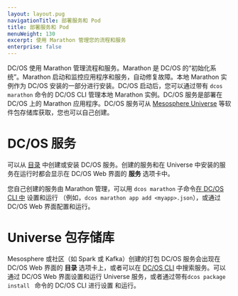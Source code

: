 ```yaml
---
layout: layout.pug
navigationTitle: 部署服务和 Pod
title: 部署服务和 Pod
menuWeight: 130
excerpt: 使用 Marathon 管理您的流程和服务
enterprise: false
---
```


DC/OS 使用 Marathon 管理流程和服务。Marathon 是 DC/OS 的“初始化系统”。Marathon 启动和监控应用程序和服务，自动修复故障。本地 Marathon 实例作为 DC/OS 安装的一部分进行安装。DC/OS 启动后，您可以通过带有 `dcos marathon` 命令的 DC/OS CLI 管理本地 Marathon 实例。DC/OS 服务是部署在 DC/OS 上的 Marathon 应用程序。DC/OS 服务可从 [Mesosphere Universe](/cn/1.11/overview/concepts/#mesosphere-universe) 等软件包存储库获取，您也可以自己创建。

# DC/OS 服务

可以从 [目录](/cn/1.11/gui/catalog/) 中创建或安装 DC/OS 服务。创建的服务和在 Universe 中安装的服务在运行时都会显示在 DC/OS Web 界面的 **服务** 选项卡中。

您自己创建的服务由 Marathon 管理，可以用 `dcos marathon` 子命令[在 DC/OS CLI 中](/1.11/cli/command-reference/) 设置和运行 （例如，`dcos marathon app add <myapp>.json`），或通过 DC/OS Web 界面配置和运行。

# Universe 包存储库
Mesosphere 或社区（如 Spark 或 Kafka）创建的打包 DC/OS 服务会出现在 DC/OS Web 界面的 **目录** 选项卡上，或者可以在 [DC/OS CLI](/1.11/cli/command-reference/) 中搜索服务。可以通过 DC/OS Web 界面设置和运行 Universe 服务，或者通过带有`dcos package install ` 命令的 DC/OS CLI 进行设置 <package-name>和运行。
